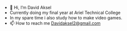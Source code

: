 - 👋 Hi, I’m David Aksel
- Currently doing my final year at Ariel Technical College
- In my spare time i also study how to make video games.
- 📫 How to reach me Davidaksel2@gmail.com

<!---
Davidak2/Davidak2 is a ✨ special ✨ repository because its `README.md` (this file) appears on your GitHub profile.
You can click the Preview link to take a look at your changes.
--->
